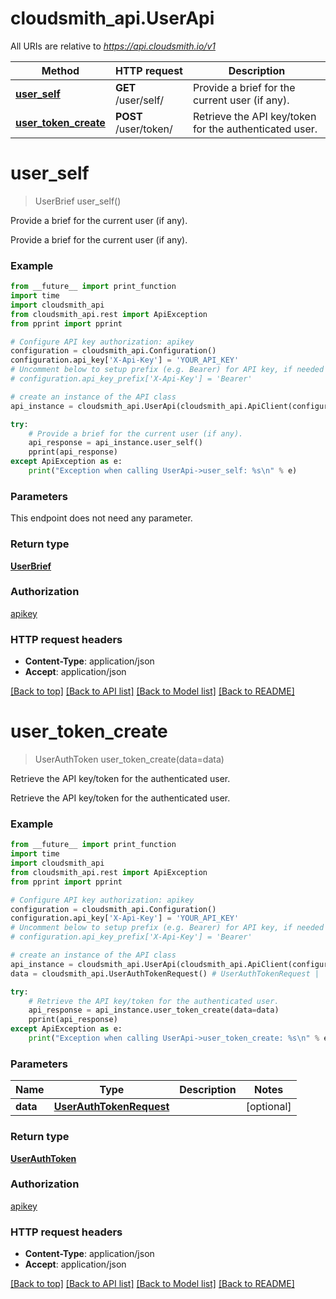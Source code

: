 # cloudsmith_api.UserApi

All URIs are relative to *https://api.cloudsmith.io/v1*

Method | HTTP request | Description
------------- | ------------- | -------------
[**user_self**](UserApi.md#user_self) | **GET** /user/self/ | Provide a brief for the current user (if any).
[**user_token_create**](UserApi.md#user_token_create) | **POST** /user/token/ | Retrieve the API key/token for the authenticated user.


# **user_self**
> UserBrief user_self()

Provide a brief for the current user (if any).

Provide a brief for the current user (if any).

### Example
```python
from __future__ import print_function
import time
import cloudsmith_api
from cloudsmith_api.rest import ApiException
from pprint import pprint

# Configure API key authorization: apikey
configuration = cloudsmith_api.Configuration()
configuration.api_key['X-Api-Key'] = 'YOUR_API_KEY'
# Uncomment below to setup prefix (e.g. Bearer) for API key, if needed
# configuration.api_key_prefix['X-Api-Key'] = 'Bearer'

# create an instance of the API class
api_instance = cloudsmith_api.UserApi(cloudsmith_api.ApiClient(configuration))

try:
    # Provide a brief for the current user (if any).
    api_response = api_instance.user_self()
    pprint(api_response)
except ApiException as e:
    print("Exception when calling UserApi->user_self: %s\n" % e)
```

### Parameters
This endpoint does not need any parameter.

### Return type

[**UserBrief**](UserBrief.md)

### Authorization

[apikey](../README.md#apikey)

### HTTP request headers

 - **Content-Type**: application/json
 - **Accept**: application/json

[[Back to top]](#) [[Back to API list]](../README.md#documentation-for-api-endpoints) [[Back to Model list]](../README.md#documentation-for-models) [[Back to README]](../README.md)

# **user_token_create**
> UserAuthToken user_token_create(data=data)

Retrieve the API key/token for the authenticated user.

Retrieve the API key/token for the authenticated user.

### Example
```python
from __future__ import print_function
import time
import cloudsmith_api
from cloudsmith_api.rest import ApiException
from pprint import pprint

# Configure API key authorization: apikey
configuration = cloudsmith_api.Configuration()
configuration.api_key['X-Api-Key'] = 'YOUR_API_KEY'
# Uncomment below to setup prefix (e.g. Bearer) for API key, if needed
# configuration.api_key_prefix['X-Api-Key'] = 'Bearer'

# create an instance of the API class
api_instance = cloudsmith_api.UserApi(cloudsmith_api.ApiClient(configuration))
data = cloudsmith_api.UserAuthTokenRequest() # UserAuthTokenRequest |  (optional)

try:
    # Retrieve the API key/token for the authenticated user.
    api_response = api_instance.user_token_create(data=data)
    pprint(api_response)
except ApiException as e:
    print("Exception when calling UserApi->user_token_create: %s\n" % e)
```

### Parameters

Name | Type | Description  | Notes
------------- | ------------- | ------------- | -------------
 **data** | [**UserAuthTokenRequest**](UserAuthTokenRequest.md)|  | [optional] 

### Return type

[**UserAuthToken**](UserAuthToken.md)

### Authorization

[apikey](../README.md#apikey)

### HTTP request headers

 - **Content-Type**: application/json
 - **Accept**: application/json

[[Back to top]](#) [[Back to API list]](../README.md#documentation-for-api-endpoints) [[Back to Model list]](../README.md#documentation-for-models) [[Back to README]](../README.md)

